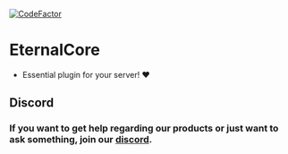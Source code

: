 [![CodeFactor](https://www.codefactor.io/repository/github/eternalcodeteam/eternalcore/badge)](https://www.codefactor.io/repository/github/eternalcodeteam/eternalcore)

# EternalCore

- Essential plugin for your server! ❤️

## Discord

### If you want to get help regarding our products or just want to ask something, join our [discord](https://discord.gg/MUCKhgFUCA).

